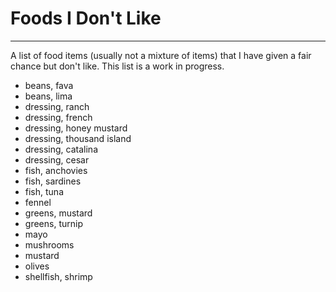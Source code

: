 # Foods I Don't Like
---
A list of food items (usually not a mixture of items) that I have given a fair chance but don't like.
This list is a work in progress.

- beans, fava
- beans, lima
- dressing, ranch
- dressing, french
- dressing, honey mustard
- dressing, thousand island
- dressing, catalina
- dressing, cesar
- fish, anchovies
- fish, sardines
- fish, tuna
- fennel
- greens, mustard
- greens, turnip
- mayo
- mushrooms
- mustard
- olives
- shellfish, shrimp
